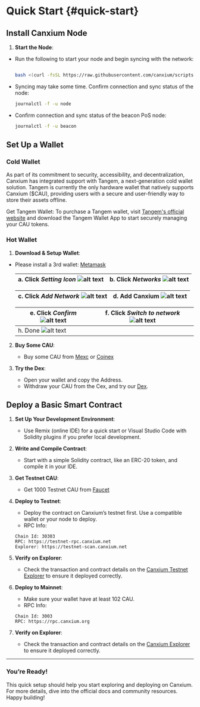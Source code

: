 <script setup>
import { VTCodeGroup, VTCodeGroupTab } from '@vue/theme'
</script>

# Quick Start {#quick-start}

## Install Canxium Node

1. **Start the Node**:
  - Run the following to start your node and begin syncing with the network:
    ```bash
    
    bash <(curl -fsSL https://raw.githubusercontent.com/canxium/scripts/refs/heads/main/beacon.sh)
    ```
  - Syncing may take some time. Confirm connection and sync status of the node:
    ```bash
    journalctl -f -u node
    ```
  - Confirm connection and sync status of the beacon PoS node:
     ```bash
     journalctl -f -u beacon
     ```

## Set Up a Wallet

### Cold Wallet
As part of its commitment to security, accessibility, and decentralization, Canxium has integrated support with Tangem, a next-generation cold wallet solution. Tangem is currently the only hardware wallet that natively supports Canxium ($CAU), providing users with a secure and user-friendly way to store their assets offline.

Get Tangem Wallet: To purchase a Tangem wallet, visit [Tangem's official website](https://tangem.com/en/pricing/?promocode=CAU) and download the Tangem Wallet App to start securely managing your CAU tokens.

### Hot Wallet
1. **Download & Setup Wallet**:
  <!-- - If you're using Android, Install the official Canxium Wallet from [Google Play](https://play.google.com/store/apps/details?id=com.canxium.mobile)

    | a. Click *Create a Wallet* ![alt text](./images/canxium_image.png)    | b. Click *Let's keep it safe* ![alt text](./images/canxium_image_2.png) |
    | -------- | ------- |

    | c. Click *Manual backup* ![alt text](./images/canxium_image_3.png)    | d. Click *Continue* ![alt text](./images/canxium_image_4.png) |
    | -------- | ------- |


    | e. Click *Continue* ![alt text](./images/canxium_image_5.png)    | f. Click *Continue* ![alt text](./images/canxium_image_7.png) |
    | -------- | ------- |
    | h. Done ![alt text](./images/canxium_image_8.png) | | -->

    
  - Please install a 3rd wallet: [Metamask](https://metamask.io/download/)

    | a. Click *Setting Icon* ![alt text](./images/metamask_image.png)    | b. Click *Networks* ![alt text](./images/metamask_image_1.png) |
    | -------- | ------- |

    | c. Click *Add Network* ![alt text](./images/metamask_image_2.png)    | d. Add Canxium ![alt text](./images/metamask_image_3.png) |
    | -------- | ------- |


    | e. Click *Confirm* ![alt text](./images/metamask_image_4.png)    | f. Click *Switch to network* ![alt text](./images/metamask_image_5.png) |
    | -------- | ------- |
    | h. Done ![alt text](./images/metamask_image_6.png) | |

2. **Buy Some CAU**:
   - Buy some CAU from [Mexc](https://www.mexc.com/exchange/CAU_USDT) or [Coinex](https://www.coinex.com/en/exchange/CAU-USDT)

3. **Try the Dex**:
   - Open your wallet and copy the Address.
   - Withdraw your CAU from the Cex, and try our [Dex](https://app.canxium.org/).

## Deploy a Basic Smart Contract

1. **Set Up Your Development Environment**:
   - Use Remix (online IDE) for a quick start or Visual Studio Code with Solidity plugins if you prefer local development.

2. **Write and Compile Contract**:
   - Start with a simple Solidity contract, like an ERC-20 token, and compile it in your IDE.

3. **Get Testnet CAU**:
   - Get 1000 Testnet CAU from [Faucet](https://faucet.canxium.org/)

4. **Deploy to Testnet**:
   - Deploy the contract on Canxium’s testnet first. Use a compatible wallet or your node to deploy.
   - RPC Info:
   ```
   Chain Id: 30303
   RPC: https://testnet-rpc.canxium.net
   Explorer: https://testnet-scan.canxium.net
   ```

5. **Verify on Explorer**:
   - Check the transaction and contract details on the [Canxium Testnet Explorer](https://testnet-scan.canxium.net/) to ensure it deployed correctly.


4. **Deploy to Mainnet**:
   - Make sure your wallet have at least 102 CAU.
   - RPC Info:
   ```
   Chain Id: 3003
   RPC: https://rpc.canxium.org
   ```

5. **Verify on Explorer**:
   - Check the transaction and contract details on the [Canxium Explorer](https://scan.canxium.org/) to ensure it deployed correctly.
---

### You’re Ready!

This quick setup should help you start exploring and deploying on Canxium. For more details, dive into the official docs and community resources. Happy building!
